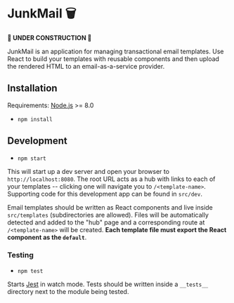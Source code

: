 # JunkMail 🗑

**🚧 UNDER CONSTRUCTION 🚧**

JunkMail is an application for managing transactional email templates. Use React to build your templates with reusable components and then upload the rendered HTML to an email-as-a-service provider.

## Installation

Requirements: [Node.js](https://nodejs.org/en/) >= 8.0

* `npm install`

## Development

* `npm start`

This will start up a dev server and open your browser to `http://localhost:8080`. The root URL acts as a hub with links to each of your templates -- clicking one will navigate you to `/<template-name>`. Supporting code for this development app can be found in `src/dev`.

Email templates should be written as React components and live inside `src/templates` (subdirectories are allowed). Files will be automatically detected and added to the "hub" page and a corresponding route at `/<template-name>` will be created. **Each template file must export the React component as the `default`**.

### Testing

* `npm test`

Starts [Jest](https://facebook.github.io) in watch mode. Tests should be written inside a `__tests__` directory next to the module being tested.
